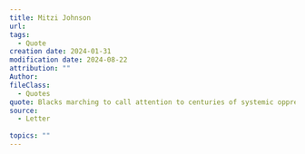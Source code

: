 ```yaml
---
title: Mitzi Johnson
url: 
tags:
  - Quote
creation date: 2024-01-31
modification date: 2024-08-22
attribution: ""
Author: 
fileClass:
  - Quotes
quote: Blacks marching to call attention to centuries of systemic oppression, violence, and injustice is in no way analgous to white supremacists aligning themselves with Nazis and asserting that anyone who doesn't look like them is unfit to be Americans or to live in this nation. There is a huge difference between saying "We matter." And saying, "You don't matter.
source:
  - Letter
 
topics: ""
---
```

